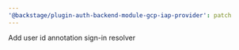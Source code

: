 ```yaml
---
'@backstage/plugin-auth-backend-module-gcp-iap-provider': patch
---
```


Add user id annotation sign-in resolver
